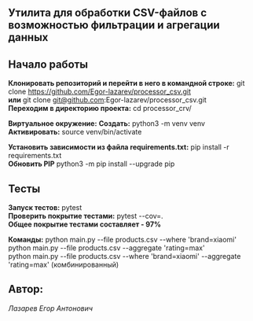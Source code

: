 ## Утилита для обработки CSV-файлов с возможностью фильтрации и агрегации данных ##

## Начало работы ##

**Клонировать репозиторий и перейти в него в командной строке:**
git clone https://github.com/Egor-lazarev/processor_csv.git  
**или**
git clone git@github.com:Egor-lazarev/processor_csv.git  
**Переходим в директорию проекта:**
cd processor_crv/  

**Виртуальное окружение:**
**Создать:** python3 -m venv venv  
**Активировать:** source venv/bin/activate  

**Установить зависимости из файла requirements.txt:**
pip install -r requirements.txt  
**Обновить PIP**
python3 -m pip install --upgrade pip  

## Тесты ##

**Запуск тестов:**
pytest  
**Проверить покрытие тестами:**
pytest --cov=.  
**Общее покрытие тестами составляет - 97%**  

**Команды:** 
python main.py --file products.csv --where 'brand=xiaomi'  
python main.py --file products.csv --aggregate 'rating=max'  
python main.py --file products.csv --where 'brand=xiaomi' --aggregate 'rating=max' (комбинированный)  

## Автор: ##
_Лазарев Егор Антонович_
